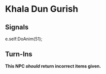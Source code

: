 # Khala Dun Gurish
## Signals

e.self:DoAnim(51); 
## Turn-Ins



**This NPC *should* return incorrect items given.**





